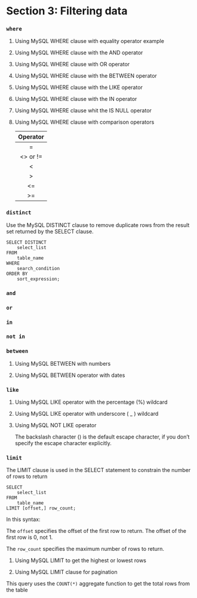 # Section 3: Filtering data 

### ```where```

1) Using MySQL WHERE clause with equality operator example

2) Using MySQL WHERE clause with the AND operator

3) Using MySQL WHERE clause with OR operator

4) Using MySQL WHERE clause with the BETWEEN operator


5) Using MySQL WHERE clause with the LIKE operator

6) Using MySQL WHERE clause with the IN operator

7) Using MySQL WHERE clause whit the IS NULL operator 

8) Using MySQL WHERE clause with comparison operators

    | Operator |
    |:--------:|
    |=|
    |<> or != |
    |<|
    |>|
    |<=|
    |>=|

### ```distinct```

Use the MySQL DISTINCT clause to remove duplicate rows from the result set returned by the SELECT clause.

    SELECT DISTINCT
        select_list
    FROM
        table_name
    WHERE 
        search_condition
    ORDER BY 
        sort_expression;


### ```and```


### ```or```

### ```in```

###  ```not in```

### ```between```

1) Using MySQL BETWEEN with numbers

2) Using MySQL BETWEEN operator with dates 



### ```like```


1) Using MySQL LIKE operator with the percentage (%) wildcard

2) Using MySQL LIKE operator with underscore ( _ ) wildcard 

3) Using MySQL NOT LIKE operator

    The backslash character (\) is the default escape character, if you don’t specify the escape character explicitly.

### ```limit``` 


The LIMIT clause is used in the SELECT statement to constrain the number of rows to return


    SELECT 
        select_list
    FROM
        table_name
    LIMIT [offset,] row_count;

In this syntax:

The ```offset``` specifies the offset of the first row to return. The offset of the first row is 0, not 1.

The ```row_count``` specifies the maximum number of rows to return.

1) Using MySQL LIMIT to get the highest or lowest rows

2) Using MySQL LIMIT clause for pagination

This query uses the ```COUNT(*)``` aggregate function to get the total rows from the table
